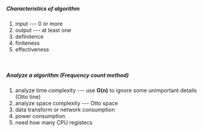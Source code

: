 ##### Characteristics of algorithm
1. input --- 0 or more
2. output --- at least one
3. definitence
4. finiteness
5. effectiveness

<br />

##### Analyze a algorithm (Frequency count method)
1. analyze time complexity --- use **O(n)** to ignore some unimportant details (Otto tine)
2. analyze space complexity --- Otto space
3. data transform or network consumption
4. power consumption
5. need how many CPU registecs

